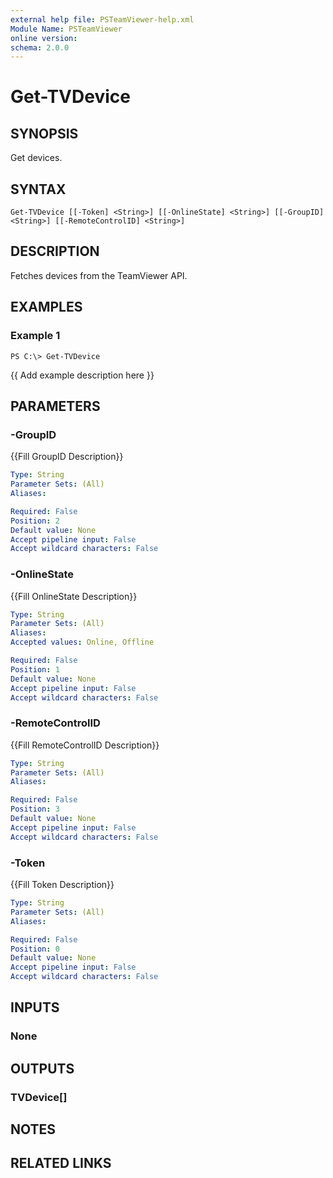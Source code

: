 ```yaml
---
external help file: PSTeamViewer-help.xml
Module Name: PSTeamViewer
online version: 
schema: 2.0.0
---
```


# Get-TVDevice

## SYNOPSIS
Get devices.

## SYNTAX

```
Get-TVDevice [[-Token] <String>] [[-OnlineState] <String>] [[-GroupID] <String>] [[-RemoteControlID] <String>]
```

## DESCRIPTION
Fetches devices from the TeamViewer API.

## EXAMPLES

### Example 1
```
PS C:\> Get-TVDevice
```

{{ Add example description here }}

## PARAMETERS

### -GroupID
{{Fill GroupID Description}}

```yaml
Type: String
Parameter Sets: (All)
Aliases: 

Required: False
Position: 2
Default value: None
Accept pipeline input: False
Accept wildcard characters: False
```

### -OnlineState
{{Fill OnlineState Description}}

```yaml
Type: String
Parameter Sets: (All)
Aliases: 
Accepted values: Online, Offline

Required: False
Position: 1
Default value: None
Accept pipeline input: False
Accept wildcard characters: False
```

### -RemoteControlID
{{Fill RemoteControlID Description}}

```yaml
Type: String
Parameter Sets: (All)
Aliases: 

Required: False
Position: 3
Default value: None
Accept pipeline input: False
Accept wildcard characters: False
```

### -Token
{{Fill Token Description}}

```yaml
Type: String
Parameter Sets: (All)
Aliases: 

Required: False
Position: 0
Default value: None
Accept pipeline input: False
Accept wildcard characters: False
```

## INPUTS

### None

## OUTPUTS

### TVDevice[]

## NOTES

## RELATED LINKS

